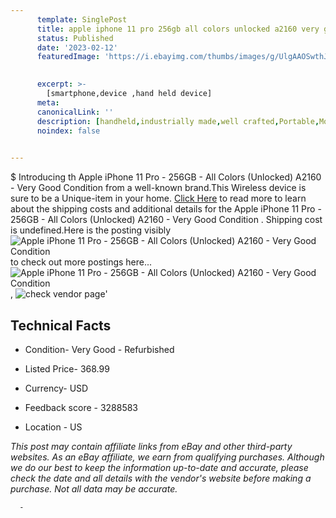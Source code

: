 ```yaml
---
      template: SinglePost
      title: apple iphone 11 pro 256gb all colors unlocked a2160 very good condition 
      status: Published
      date: '2023-02-12'
      featuredImage: 'https://i.ebayimg.com/thumbs/images/g/UlgAAOSwthJhE782/s-l225.jpg'
       

      excerpt: >-
        [smartphone,device ,hand held device]
      meta:
      canonicalLink: ''
      description: [handheld,industrially made,well crafted,Portable,Mobile,Compact,Convenient,Lightweight,Maneuverable,Man-portable,Miniature,Carriable,Hand-held,Light,Holdable,Transportable,Mobile device,Pocket-sized,On-the-go,Wireless,Cordless,Compact size,Convenient size, smartphone,device ,hand held device]
      noindex: false
      

---
```

$
      Introducing th Apple iPhone 11 Pro - 256GB - All Colors (Unlocked) A2160 - Very Good Condition  from a well-known brand.This Wireless device  is sure to be a Unique-item in your home. [Click Here](https://www.ebay.com/itm/174911456075?hash=item28b989034b%3Ag%3AUlgAAOSwthJhE782&mkevt=1&mkcid=1&mkrid=711-53200-19255-0&campid=%253CePNCampaignId%253E&customid=%253CreferenceId%253E&toolid=10049) to read more to learn about the shipping costs and additional details for the Apple iPhone 11 Pro - 256GB - All Colors (Unlocked) A2160 - Very Good Condition . Shipping cost is undefined.Here is the posting visibly ![Apple iPhone 11 Pro - 256GB - All Colors (Unlocked) A2160 - Very Good Condition ](https://i.ebayimg.com/thumbs/images/g/UlgAAOSwthJhE782/s-l225.jpg) to check out more postings here... ![Apple iPhone 11 Pro - 256GB - All Colors (Unlocked) A2160 - Very Good Condition ](https://i.ebayimg.com/images/g/UlgAAOSwthJhE782/s-l960.jpg), ![check vendor page](https://origin-galleryplus.ebayimg.com/ws/web/174911456075_2_0_1/225x225.jpg)'

      

 ## Technical Facts 



     
      

 - Condition- Very Good - Refurbished 


      

 - Listed Price- 368.99 


      

 - Currency- USD 


      

 - Feedback score - 3288583 


      

 - Location - US 


      
      

 *_This post may contain affiliate links from eBay and other third-party websites. As an eBay affiliate, we earn from qualifying purchases. Although we do our best to keep the information up-to-date and accurate, please check the date and all details with the vendor's website before making a purchase. Not all data may be accurate._*




      -
